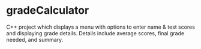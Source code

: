 # gradeCalculator
C++ project which displays a menu with options to enter name &amp; test scores and displaying grade details. Details include average scores, final grade needed, and summary.
